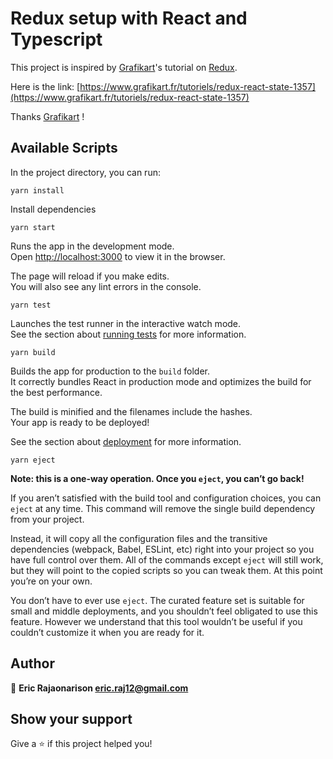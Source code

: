 <h1>Redux setup with React and Typescript</h1>

This project is inspired by [Grafikart](https://www.grafikart.fr)'s tutorial on [Redux](https://redux.js.org/).
<br/>

Here is the link: [https://www.grafikart.fr/tutoriels/redux-react-state-1357](https://www.grafikart.fr/tutoriels/redux-react-state-1357)
<br/>

Thanks [Grafikart](https://www.grafikart.fr) !
<br/>

## Available Scripts

In the project directory, you can run:

`yarn install`

Install dependencies

`yarn start`

Runs the app in the development mode.\
Open [http://localhost:3000](http://localhost:3000) to view it in the browser.

The page will reload if you make edits.\
You will also see any lint errors in the console.

`yarn test`

Launches the test runner in the interactive watch mode.\
See the section about [running tests](https://facebook.github.io/create-react-app/docs/running-tests) for more information.

`yarn build`

Builds the app for production to the `build` folder.\
It correctly bundles React in production mode and optimizes the build for the best performance.

The build is minified and the filenames include the hashes.\
Your app is ready to be deployed!

See the section about [deployment](https://facebook.github.io/create-react-app/docs/deployment) for more information.

`yarn eject`

**Note: this is a one-way operation. Once you `eject`, you can’t go back!**

If you aren’t satisfied with the build tool and configuration choices, you can `eject` at any time. This command will remove the single build dependency from your project.

Instead, it will copy all the configuration files and the transitive dependencies (webpack, Babel, ESLint, etc) right into your project so you have full control over them. All of the commands except `eject` will still work, but they will point to the copied scripts so you can tweak them. At this point you’re on your own.

You don’t have to ever use `eject`. The curated feature set is suitable for small and middle deployments, and you shouldn’t feel obligated to use this feature. However we understand that this tool wouldn’t be useful if you couldn’t customize it when you are ready for it.

## Author

👤 **Eric Rajaonarison <eric.raj12@gmail.com>**

## Show your support

Give a ⭐️ if this project helped you!
